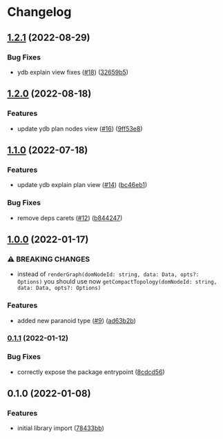 # Changelog

## [1.2.1](https://github.com/yandex-cloud/paranoid/compare/v1.2.0...v1.2.1) (2022-08-29)


### Bug Fixes

* ydb explain view fixes ([#18](https://github.com/yandex-cloud/paranoid/issues/18)) ([32659b5](https://github.com/yandex-cloud/paranoid/commit/32659b5155f8a26513df4712350a55c4ce1082ee))

## [1.2.0](https://github.com/yandex-cloud/paranoid/compare/v1.1.0...v1.2.0) (2022-08-18)


### Features

* update ydb plan nodes view ([#16](https://github.com/yandex-cloud/paranoid/issues/16)) ([9ff53e8](https://github.com/yandex-cloud/paranoid/commit/9ff53e8355694f7dc22de071801c8ec8a3645d4a))

## [1.1.0](https://github.com/yandex-cloud/paranoid/compare/v1.0.0...v1.1.0) (2022-07-18)


### Features

* update ydb explain plan view ([#14](https://github.com/yandex-cloud/paranoid/issues/14)) ([bc46eb1](https://github.com/yandex-cloud/paranoid/commit/bc46eb1c0700288c165f572ee3dc075fabe954b6))


### Bug Fixes

* remove deps carets ([#12](https://github.com/yandex-cloud/paranoid/issues/12)) ([b844247](https://github.com/yandex-cloud/paranoid/commit/b844247dc0c1faca51ea72184740f87e3aebeb2a))

## [1.0.0](https://www.github.com/yandex-cloud/paranoid/compare/v0.1.1...v1.0.0) (2022-01-17)


### ⚠ BREAKING CHANGES

* instead of `renderGraph(domNodeId: string, data: Data, opts?: Options)` you should use now `getCompactTopology(domNodeId: string, data: Data, opts?: Options)`

### Features

* added new paranoid type ([#9](https://www.github.com/yandex-cloud/paranoid/issues/9)) ([ad63b2b](https://www.github.com/yandex-cloud/paranoid/commit/ad63b2b70d24f16662f46c64c9a86caaaa4d710a))

### [0.1.1](https://www.github.com/yandex-cloud/paranoid/compare/v0.1.0...v0.1.1) (2022-01-12)


### Bug Fixes

* correctly expose the package entrypoint ([8cdcd56](https://www.github.com/yandex-cloud/paranoid/commit/8cdcd560f18f8cd38c6299971db3be228c52d0e5))

## 0.1.0 (2022-01-08)


### Features

* initial library import ([78433bb](https://www.github.com/yandex-cloud/paranoid/commit/78433bbffcb9e9cd0178cecd1fa02cc9e5470162))

